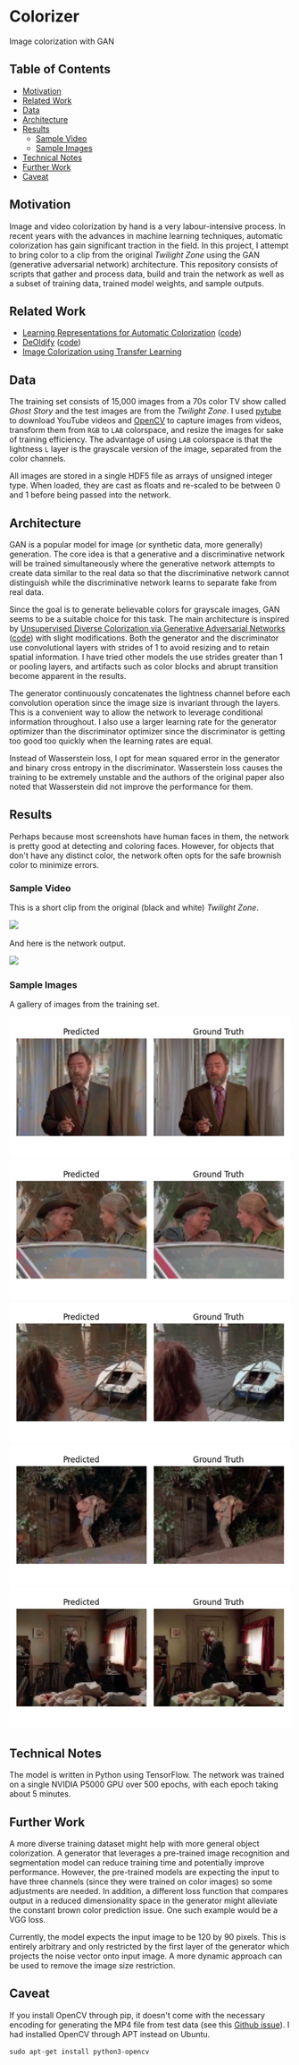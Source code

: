 # Colorizer
Image colorization with GAN

## Table of Contents
- [Motivation](#motivation)
- [Related Work](#related-work)
- [Data](#data)
- [Architecture](#architecture)
- [Results](#results)
  - [Sample Video](#sample-video)
  - [Sample Images](#sample-images)
- [Technical Notes](#technical-notes)
- [Further Work](#further-work)
- [Caveat](#caveat)

## Motivation
Image and video colorization by hand is a very labour-intensive process. In recent years with the advances in machine learning techniques, automatic colorization has gain significant traction in the field. In this project, I attempt to bring color to a clip from the original *Twilight Zone* using the GAN (generative adversarial network) architecture. This repository consists of scripts that gather and process data, build and train the network as well as a subset of training data, trained model weights, and sample outputs.

## Related Work
- [Learning Representations for Automatic Colorization](https://arxiv.org/abs/1603.06668) ([code](https://github.com/gustavla/autocolorize))
- [DeOldify](https://deoldify.ai/) ([code](https://github.com/jantic/DeOldify))
- [Image Colorization using Transfer Learning](https://github.com/dipanjanS/hands-on-transfer-learning-with-python/blob/master/notebooks/Ch12%20-%20Image%20Colorization/colornet_vgg16.ipynb)

## Data
The training set consists of 15,000 images from a 70s color TV show called *Ghost Story* and the test images are from the *Twilight Zone*. I used [pytube](https://github.com/pytube/pytube) to download YouTube videos and [OpenCV](https://opencv.org/) to capture images from videos, transform them from `RGB` to `LAB` colorspace, and resize the images for sake of training efficiency. The advantage of using `LAB` colorspace is that the lightness `L` layer is the grayscale version of the image, separated from the color channels.

All images are stored in a single HDF5 file as arrays of unsigned integer type. When loaded, they are cast as floats and re-scaled to be between 0 and 1 before being passed into the network.

## Architecture
 GAN is a popular model for image (or synthetic data, more generally) generation. The core idea is that a generative and a discriminative network will be trained simultaneously where the generative network attempts to create data similar to the real data so that the discriminative network cannot distinguish while the discriminative network learns to separate fake from real data.

Since the goal is to generate believable colors for grayscale images, GAN seems to be a suitable choice for this task. The main architecture is inspired by [Unsupervised Diverse Colorization via Generative Adversarial Networks](https://arxiv.org/pdf/1702.06674.pdf) ([code](https://github.com/ccyyatnet/COLORGAN)) with slight modifications. Both the generator and the discriminator use convolutional layers with strides of 1 to avoid resizing and to retain spatial information. I have tried other models the use strides greater than 1 or pooling layers, and artifacts such as color blocks and abrupt transition become apparent in the results.

The generator continuously concatenates the lightness channel before each convolution operation since the image size is invariant through the layers. This is a convenient way to allow the network to leverage conditional information throughout. I also use a larger learning rate for the generator optimizer than the discriminator optimizer since the discriminator is getting too good too quickly when the learning rates are equal.

Instead of Wasserstein loss, I opt for mean squared error in the generator and binary cross entropy in the discriminator. Wasserstein loss causes the training to be extremely unstable and the authors of the original paper also noted that Wasserstein did not improve the performance for them.

## Results
Perhaps because most screenshots have human faces in them, the network is pretty good at detecting and coloring faces. However, for objects that don't have any distinct color, the network often opts for the safe brownish color to minimize errors.

### Sample Video
This is a short clip from the original (black and white) *Twilight Zone*.

<a href="https://youtu.be/05HJvR4cuwM"><img src="https://i.ytimg.com/vi/05HJvR4cuwM/hqdefault.jpg" width="240"></a>

And here is the network output.

<a href="https://youtu.be/rqL_XY6TXzQ"><img src="https://i.ytimg.com/vi/rqL_XY6TXzQ/hqdefault.jpg" width="240"></a>

### Sample Images
A gallery of images from the training set.

![img_0](data/train_result_0.jpg)
![img_1](data/train_result_1.jpg)
![img_2](data/train_result_2.jpg)
![img_3](data/train_result_3.jpg)
![img_4](data/train_result_4.jpg)

## Technical Notes
The model is written in Python using TensorFlow. The network was trained on a single NVIDIA P5000 GPU over 500 epochs, with each epoch taking about 5 minutes.

## Further Work
A more diverse training dataset might help with more general object colorization. A generator that leverages a pre-trained image recognition and segmentation model can reduce training time and potentially improve performance. However, the pre-trained models are expecting the input to have three channels (since they were trained on color images) so some adjustments are needed. In addition, a different loss function that compares output in a reduced dimensionality space in the generator might alleviate the constant brown color prediction issue. One such example would be a VGG loss.  

Currently, the model expects the input image to be 120 by 90 pixels. This is entirely arbitrary and only restricted by the first layer of the generator which projects the noise vector onto input image. A more dynamic approach can be used to remove the image size restriction.  

## Caveat
If you install OpenCV through pip, it doesn't come with the necessary encoding
for generating the MP4 file from test data (see this
[Github issue](https://github.com/opencv/opencv-python/issues/207)). I had
installed OpenCV through APT instead on Ubuntu.
```shell
sudo apt-get install python3-opencv
```
